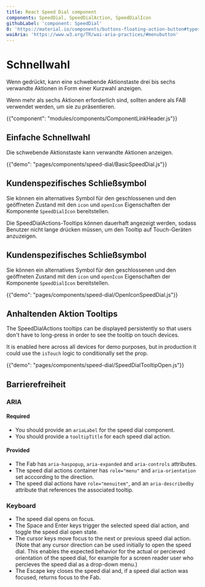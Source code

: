```yaml
---
title: React Speed Dial component
components: SpeedDial, SpeedDialAction, SpeedDialIcon
githubLabel: 'component: SpeedDial'
0: 'https://material.io/components/buttons-floating-action-button#types-of-transitions'
waiAria: 'https://www.w3.org/TR/wai-aria-practices/#menubutton'
---
```


# Schnellwahl

<p class="description">Wenn gedrückt, kann eine schwebende Aktionstaste drei bis sechs verwandte Aktionen in Form einer Kurzwahl anzeigen.</p>

Wenn mehr als sechs Aktionen erforderlich sind, sollten andere als FAB verwendet werden, um sie zu präsentieren.

{{"component": "modules/components/ComponentLinkHeader.js"}}

## Einfache Schnellwahl

Die schwebende Aktionstaste kann verwandte Aktionen anzeigen.

{{"demo": "pages/components/speed-dial/BasicSpeedDial.js"}}

## Kundenspezifisches Schließsymbol

Sie können ein alternatives Symbol für den geschlossenen und den geöffneten Zustand mit den `icon` und `openIcon` Eigenschaften der Komponente `SpeedDialIcon` bereitstellen.

Die SpeedDialActions-Tooltips können dauerhaft angezeigt werden, sodass Benutzer nicht lange drücken müssen, um den Tooltip auf Touch-Geräten anzuzeigen.

## Kundenspezifisches Schließsymbol

Sie können ein alternatives Symbol für den geschlossenen und den geöffneten Zustand mit den `icon` und `openIcon` Eigenschaften der Komponente `SpeedDialIcon` bereitstellen.

{{"demo": "pages/components/speed-dial/OpenIconSpeedDial.js"}}

## Anhaltenden Aktion Tooltips

The SpeedDialActions tooltips can be displayed persistently so that users don't have to long-press in order to see the tooltip on touch devices.

It is enabled here across all devices for demo purposes, but in production it could use the `isTouch` logic to conditionally set the prop.

{{"demo": "pages/components/speed-dial/SpeedDialTooltipOpen.js"}}

## Barrierefreiheit

### ARIA

#### Required

- You should provide an `ariaLabel` for the speed dial component.
- You should provide a `tooltipTitle` for each speed dial action.

#### Provided

- The Fab has `aria-haspopup`, `aria-expanded` and `aria-controls` attributes.
- The speed dial actions container has `role="menu"` and `aria-orientation` set acccording to the direction.
- The speed dial actions have `role="menuitem"`, and an `aria-describedby` attribute that references the associated tooltip.

### Keyboard

- The speed dial opens on focus.
- The Space and Enter keys trigger the selected speed dial action, and toggle the speed dial open state.
- The cursor keys move focus to the next or previous speed dial action. (Note that any cursor direction can be used initially to open the speed dial. This enables the expected behavior for the actual or percieved orientation of the speed dial, for example for a screen reader user who percieves the speed dial as a drop-down menu.)
- The Escape key closes the speed dial and, if a speed dial action was focused, returns focus to the Fab.
